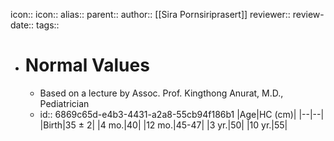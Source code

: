 icon:: 
icon::
alias::
parent:: 
author:: [[Sira Pornsiriprasert]] 
reviewer::
review-date::
tags::

- # Normal Values
	- Based on a lecture by Assoc. Prof. Kingthong Anurat, M.D., Pediatrician
	- id:: 6869c65d-e4b3-4431-a2a8-55cb94f186b1
	  |Age|HC (cm)|
	  |--|--|
	  |Birth|35 ± 2|
	  |4 mo.|40|
	  |12 mo.|45-47|
	  |3 yr.|50|
	  |10 yr.|55|